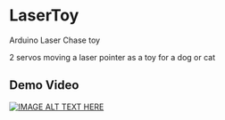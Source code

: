 # LaserToy
Arduino Laser Chase toy

2 servos moving a laser pointer as a toy for a dog or cat

## Demo Video
[![IMAGE ALT TEXT HERE](https://img.youtube.com/vi/8LnH3IvB9Es/0.jpg)](https://www.youtube.com/watch?v=8LnH3IvB9Es)
